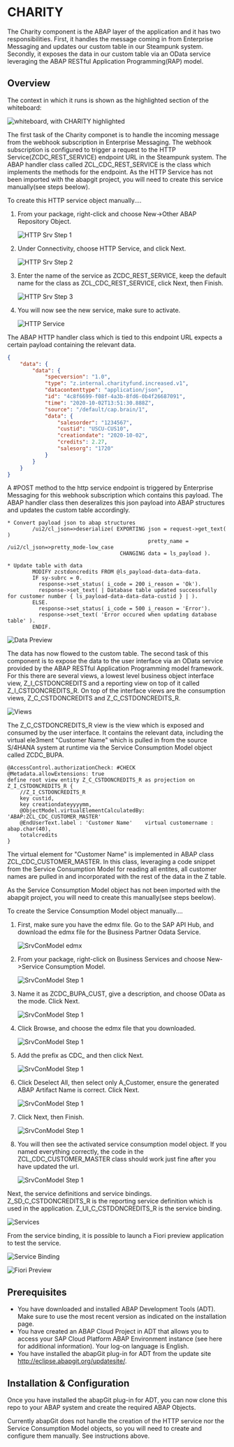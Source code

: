 # CHARITY

The Charity component is the ABAP layer of the application and it has two responsibilities. First, it handles the message coming in from Enterprise Messaging and updates our custom table in our Steampunk system.  Secondly, it exposes the data in our custom table via an OData service leveraging the ABAP RESTful Application Programming(RAP) model.

## Overview

The context in which it runs is shown as the highlighted section of the whiteboard:

![whiteboard, with CHARITY highlighted](./images/whiteboard-charity.jpg)

The first task of the Charity componet is to handle the incoming message from the webhook subscription in Enterprise Messaging. The webhook subscription is configured to trigger a request to the HTTP Service(ZCDC_REST_SERVICE) endpoint URL in the Steampunk system.  The ABAP handler class called ZCL_CDC_REST_SERVICE is the class which implements the methods for the endpoint.  As the HTTP Service has not been imported with the abapgit project, you will need to create this service manually(see steps beelow).

To create this HTTP service object manually....
   
1. From your package, right-click and choose New->Other ABAP Repository Object.

    ![HTTP Srv Step 1](./images/http_service_def_1_1.png)

2. Under Connectivity, choose HTTP Service, and click Next.

    ![HTTP Srv Step 2](./images/http_service_def_1_2.png)

3. Enter the name of the service as ZCDC_REST_SERVICE, keep the default name for the class as ZCL_CDC_REST_SERVICE, click Next, then Finish.

    ![HTTP Srv Step 3](./images/http_service_def_1_3.png)
    
4. You will now see the new service, make sure to activate.

    ![HTTP Service](./images/httpservice.jpg)


The ABAP HTTP handler class which is tied to this endpoint URL expects a certain payload containing the relevant data. 

```json
{
    "data": {
        "data": {
            "specversion": "1.0",
            "type": "z.internal.charityfund.increased.v1",
            "datacontenttype": "application/json",
            "id": "4c8f6699-f08f-4a3b-8fd6-0b4f26687091",
            "time": "2020-10-02T13:51:30.888Z",
            "source": "/default/cap.brain/1",
            "data": {
                "salesorder": "1234567",
                "custid": "USCU-CUS10",
                "creationdate": "2020-10-02",
                "credits": 2.27,
                "salesorg": "1720"
            }
        }
    }
}

```
A #POST method to the http service endpoint is triggered by Enterprise Messaging for this webhook subscription which contains this payload. The ABAP handler class then deseralizes this json payload into ABAP structures and updates the custom table accordingly.

```abap
* Convert payload json to abap structures
        /ui2/cl_json=>deserialize( EXPORTING json = request->get_text(  )
                                             pretty_name = /ui2/cl_json=>pretty_mode-low_case
                                    CHANGING data = ls_payload ).

* Update table with data
        MODIFY zcstdoncredits FROM @ls_payload-data-data-data.
        IF sy-subrc = 0.
          response->set_status( i_code = 200 i_reason = 'Ok').
          response->set_text( | Database table updated successfully for customer number { ls_payload-data-data-data-custid } | ).
        ELSE.
          response->set_status( i_code = 500 i_reason = 'Error').
          response->set_text( 'Error occured when updating database table' ).
        ENDIF.
```


![Data Preview](./images/datapreview.jpg)

The data has now flowed to the custom table. The second task of this component is to expose the data to the user interface via an OData service provided by the ABAP RESTful Application Programming model framework. For this there are several views, a lowest level business object interface view, Z_I_CSTDONCREDITS and a reporting view on top of it called Z_I_CSTDONCREDITS_R.  On top of the interface views are the consumption views, Z_C_CSTDONCREDITS and Z_C_CSTDONCREDITS_R.  

![Views](./images/views.jpg)

The Z_C_CSTDONCREDITS_R view is the view which is exposed and consumed by the user interface. It contains the relevant data, including the virtual ele3ment "Customer Name" which is pulled in from the source S/4HANA system at runtime via the Service Consumption Model object called ZCDC_BUPA.

```@EndUserText.label: 'Customer Donation Credits - Reporting'
@AccessControl.authorizationCheck: #CHECK
@Metadata.allowExtensions: true
define root view entity Z_C_CSTDONCREDITS_R as projection on Z_I_CSTDONCREDITS_R {
    //Z_I_CSTDONCREDITS_R
    key custid,
    key creationdateyyyymm,
    @ObjectModel.virtualElementCalculatedBy: 'ABAP:ZCL_CDC_CUSTOMER_MASTER'
    @EndUserText.label : 'Customer Name'    virtual customername : abap.char(40),
    totalcredits
}
```

The virtual element for "Customer Name" is implemented in ABAP class ZCL_CDC_CUSTOMER_MASTER.  In this class, leveraging a code snippet from the Service Consumption Model for reading all entites, all customer names are pulled in and incorporated with the rest of the data in the Z table.

As the Service Consumption Model object has not been imported with the abapgit project, you will need to create this  manually(see steps beelow).

To create the Service Consumption Model object manually....

1. First, make sure you have the edmx file. Go to the SAP API Hub, and download the edmx file for the Business Partner Odata Service.
    
    ![SrvConModel edmx](./images/scm_1_0.png)

2. From your package, right-click on Business Services and choose New->Service Consumption Model.
    
    ![SrvConModel Step 1](./images/scm_1_1.png)

3. Name it as ZCDC_BUPA_CUST, give a description, and choose OData as the mode.  Click Next.

    ![SrvConModel Step 1](./images/scm_1_2.png)

4. Click Browse, and choose the edmx file that you downloaded.

    ![SrvConModel Step 1](./images/scm_1_3.png)

5. Add the prefix as CDC_ and then click Next.

    ![SrvConModel Step 1](./images/scm_1_4.png)

6. Click Deselect All, then select only A_Customer, ensure the generated ABAP Artifact Name is correct.  Click Next.
    
    ![SrvConModel Step 1](./images/scm_1_5.png)

7. Click Next, then Finish.

    ![SrvConModel Step 1](./images/scm_1_6.png)

8. You will then see the activated service consumption model object.  If you named everything correctly, the code in the ZCL_CDC_CUSTOMER_MASTER class should work just fine after you have updated the url.

    ![SrvConModel Step 1](./images/scm_1_7.png)


Next, the service definitions and service bindings.  Z_SD_C_CSTDONCREDITS_R is the reporting service definition which is used in the application. Z_UI_C_CSTDONCREDITS_R is the service binding.

![Services](./images/services.jpg)

From the service binding, it is possible to launch a Fiori preview application to test the service.

![Service Binding](./images/bindingpreview.jpg)

![Fiori Preview](./images/fioripreview.jpg)

## Prerequisites

* You have downloaded and installed ABAP Development Tools (ADT). Make sure to use the most recent version as indicated on the installation page.
* You have created an ABAP Cloud Project in ADT that allows you to access your SAP Cloud Platform ABAP Environment instance (see here for additional information). Your log-on language is English.
* You have installed the abapGit plug-in for ADT from the update site http://eclipse.abapgit.org/updatesite/.

## Installation & Configuration

Once you have installed the abapGit plug-in for ADT, you can now clone this repo to your ABAP system and create the required ABAP Objects.  

Currently abapGit does not handle the creation of the HTTP service nor the Service Consumption Model objects, so you will need to create and configure them manually. See instructions above.




